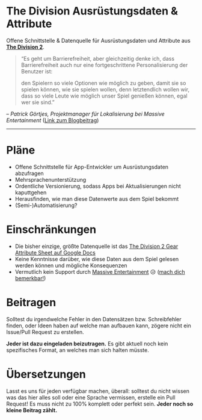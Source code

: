 # The Division Ausrüstungsdaten & Attribute
Offene Schnittstelle & Datenquelle für Ausrüstungsdaten und Attribute aus [**The Division 2**](https://tomclancy-thedivision.ubisoft.com/game/).

> “Es geht um Barrierefreiheit, aber gleichzeitig denke ich, dass Barrierefreiheit auch nur eine fortgeschrittene Personalisierung der Benutzer ist:
>
> den Spielern so viele Optionen wie möglich zu geben, damit sie so spielen können, wie sie spielen wollen, denn letztendlich wollen wir, dass so viele Leute wie möglich unser Spiel genießen können, egal wer sie sind.”

– *Patrick Görtjes, Projektmanager für Lokalisierung bei Massive Entertainment* ([Link zum Blogbeitrag](https://www.massive.se/blog/inside-massive/how-localization-helps-make-games-more-accessible/))

---

# Pläne
- Offene Schnittstelle für App-Entwickler um Ausrüstungsdaten abzufragen
- Mehrsprachenunterstützung
- Ordentliche Versionierung, sodass Apps bei Aktualisierungen nicht kaputtgehen
- Herausfinden, wie man diese Datenwerte aus dem Spiel bekommt
- (Semi-)Automatisierung?

# Einschränkungen
- Die bisher einzige, größte Datenquelle ist das [The Division 2 Gear Attribute Sheet auf Google Docs](https://docs.google.com/spreadsheets/d/e/2PACX-1vTMyKlW90Q2H3RDKXF7cISzVgs7aM9tjqFtf2ZH6i1e_U_8K_LUD2-2ccTrXrgsLBUW15U-9z7u5tgz/pubhtml#)
- Keine Kenntnisse darüber, wie diese Daten aus dem Spiel gelesen werden können und mögliche Konsequenzen
- Vermutlich kein Support durch [Massive Entertainment](https://www.massive.se) 😥 ([mach dich bemerkbar!](https://twitter.com/intent/tweet?hashtags=TheDivision2,Community&text=Bitte%20erw%C3%A4gt%20detaillierte%20Spieldaten%20mit%20uns%20zu%20teilen%20%F0%9F%A7%A1&url=https://github.com/creeation/the-division-gear/&via=TheDivisionGame))

# Beitragen
Solltest du irgendwelche Fehler in den Datensätzen bzw. Schreibfehler finden, oder Ideen haben auf welche man aufbauen kann, zögere nicht ein Issue/Pull Request zu erstellen.

**Jeder ist dazu eingeladen beizutragen.** Es gibt aktuell noch kein spezifisches Format, an welches man sich halten müsste.

# Übersetzungen
Lasst es uns für jeden verfügbar machen, überall:
solltest du nicht wissen was das hier alles soll oder eine Sprache vermissen, erstelle ein Pull Request!
Es muss nicht zu 100% komplett oder perfekt sein. **Jeder noch so kleine Beitrag zählt.**
